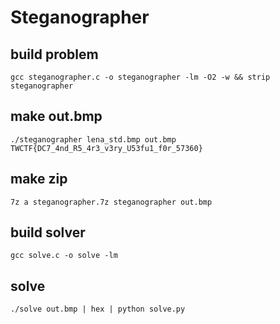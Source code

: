 # Steganographer
## build problem
```
gcc steganographer.c -o steganographer -lm -O2 -w && strip steganographer
```

## make out.bmp
```
./steganographer lena_std.bmp out.bmp TWCTF{DC7_4nd_R5_4r3_v3ry_U53fu1_f0r_57360}
```

## make zip
```
7z a steganographer.7z steganographer out.bmp
```

## build solver
```
gcc solve.c -o solve -lm
```

## solve
```
./solve out.bmp | hex | python solve.py
```
